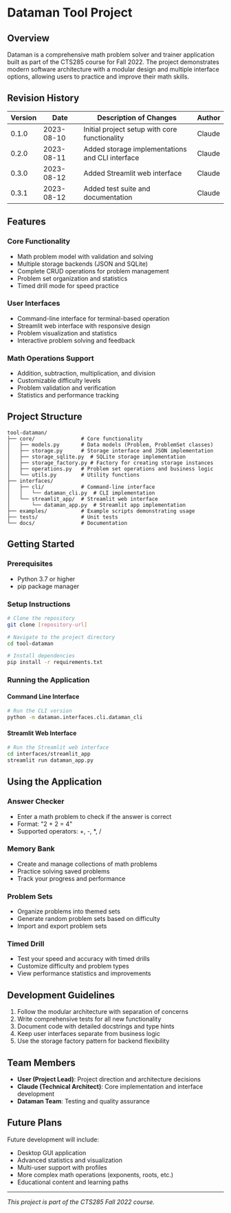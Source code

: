 # Dataman Tool Project

## Overview
Dataman is a comprehensive math problem solver and trainer application built as part of the CTS285 course for Fall 2022. The project demonstrates modern software architecture with a modular design and multiple interface options, allowing users to practice and improve their math skills.

## Revision History

| Version | Date       | Description of Changes                       | Author            |
|---------|------------|--------------------------------------------|-------------------|
| 0.1.0   | 2023-08-10 | Initial project setup with core functionality | Claude           |
| 0.2.0   | 2023-08-11 | Added storage implementations and CLI interface | Claude         |
| 0.3.0   | 2023-08-12 | Added Streamlit web interface                | Claude           |
| 0.3.1   | 2023-08-12 | Added test suite and documentation           | Claude           |

## Features

### Core Functionality
- Math problem model with validation and solving
- Multiple storage backends (JSON and SQLite)
- Complete CRUD operations for problem management
- Problem set organization and statistics
- Timed drill mode for speed practice

### User Interfaces
- Command-line interface for terminal-based operation
- Streamlit web interface with responsive design
- Problem visualization and statistics
- Interactive problem solving and feedback

### Math Operations Support
- Addition, subtraction, multiplication, and division
- Customizable difficulty levels
- Problem validation and verification
- Statistics and performance tracking

## Project Structure

```
tool-dataman/
├── core/               # Core functionality
│   ├── models.py       # Data models (Problem, ProblemSet classes)
│   ├── storage.py      # Storage interface and JSON implementation
│   ├── storage_sqlite.py  # SQLite storage implementation
│   ├── storage_factory.py # Factory for creating storage instances
│   ├── operations.py   # Problem set operations and business logic
│   └── utils.py        # Utility functions
├── interfaces/
│   ├── cli/            # Command-line interface
│   │   └── dataman_cli.py  # CLI implementation
│   └── streamlit_app/  # Streamlit web interface
│       └── dataman_app.py  # Streamlit app implementation
├── examples/           # Example scripts demonstrating usage
├── tests/              # Unit tests
└── docs/               # Documentation
```

## Getting Started

### Prerequisites
- Python 3.7 or higher
- pip package manager

### Setup Instructions
```bash
# Clone the repository
git clone [repository-url]

# Navigate to the project directory
cd tool-dataman

# Install dependencies
pip install -r requirements.txt
```

### Running the Application

#### Command Line Interface
```bash
# Run the CLI version
python -m dataman.interfaces.cli.dataman_cli
```

#### Streamlit Web Interface
```bash
# Run the Streamlit web interface
cd interfaces/streamlit_app
streamlit run dataman_app.py
```

## Using the Application

### Answer Checker
- Enter a math problem to check if the answer is correct
- Format: "2 + 2 = 4"
- Supported operators: +, -, *, /

### Memory Bank
- Create and manage collections of math problems
- Practice solving saved problems
- Track your progress and performance

### Problem Sets
- Organize problems into themed sets
- Generate random problem sets based on difficulty
- Import and export problem sets

### Timed Drill
- Test your speed and accuracy with timed drills
- Customize difficulty and problem types
- View performance statistics and improvements

## Development Guidelines

1. Follow the modular architecture with separation of concerns
2. Write comprehensive tests for all new functionality
3. Document code with detailed docstrings and type hints
4. Keep user interfaces separate from business logic
5. Use the storage factory pattern for backend flexibility

## Team Members

- **User (Project Lead)**: Project direction and architecture decisions
- **Claude (Technical Architect)**: Core implementation and interface development
- **Dataman Team**: Testing and quality assurance

## Future Plans

Future development will include:
- Desktop GUI application
- Advanced statistics and visualization
- Multi-user support with profiles
- More complex math operations (exponents, roots, etc.)
- Educational content and learning paths

---

*This project is part of the CTS285 Fall 2022 course.*